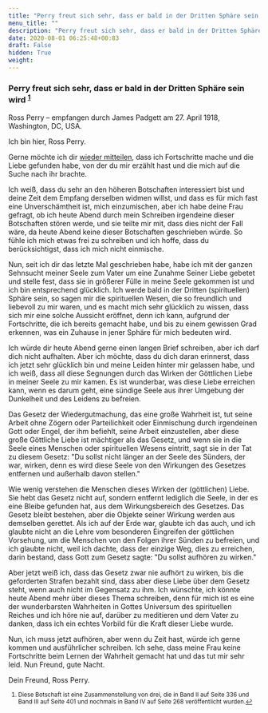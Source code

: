 ```yaml
---
title: "Perry freut sich sehr, dass er bald in der Dritten Sphäre sein wird"
menu_title: ""
description: "Perry freut sich sehr, dass er bald in der Dritten Sphäre sein wird"
date: 2020-08-01 06:25:48+00:83
draft: False
hidden: True
weight:
---
```

### Perry freut sich sehr, dass er bald in der Dritten Sphäre sein wird <sup id="a1">[1](#f1)</sup>

Ross Perry – empfangen durch James Padgett am 27. April 1918, Washington, DC, USA.

Ich bin hier, Ross Perry.

Gerne möchte ich dir [wieder mitteilen](/padgett-botschaften/padgett-botschaften-in-reihenfolge-des-datums/padgett-botschaften-1918/ross-perry-ist-so-weit-aus-der-dunkelheit-herausgekommen-dass-er-jetzt-anderen-dunklen-wesen-hilft-jep-ross-perry-3-april-1918/), dass ich Fortschritte mache und die Liebe gefunden habe, von der du mir erzählt hast und die mich auf die Suche nach ihr brachte.

Ich weiß, dass du sehr an den höheren Botschaften interessiert bist und deine Zeit dem Empfang derselben widmen willst, und dass es für mich fast eine Unverschämtheit ist, mich einzumischen, aber ich habe deine Frau gefragt, ob ich heute Abend durch mein Schreiben irgendeine dieser Botschaften stören werde, und sie teilte mir mit, dass dies nicht der Fall wäre, da heute Abend keine dieser Botschaften geschrieben würde. So fühle ich mich etwas frei zu schreiben und ich hoffe, dass du berücksichtigst, dass ich mich nicht einmische.

Nun, seit ich dir das letzte Mal geschrieben habe, habe ich mit der ganzen Sehnsucht meiner Seele zum Vater um eine Zunahme Seiner Liebe gebetet und stelle fest, dass sie in größerer Fülle in meine Seele gekommen ist und ich bin entsprechend glücklich. Ich werde bald in der Dritten (spirituellen) Sphäre sein, so sagen mir die spirituellen Wesen, die so freundlich und liebevoll zu mir waren, und es macht mich sehr glücklich zu wissen, dass sich mir eine solche Aussicht eröffnet, denn ich kann, aufgrund der Fortschritte, die ich bereits gemacht habe, und bis zu einem gewissen Grad erkennen, was ein Zuhause in jener Sphäre für mich bedeuten wird.

Ich würde dir heute Abend gerne einen langen Brief schreiben, aber ich darf dich nicht aufhalten. Aber ich möchte, dass du dich daran erinnerst, dass ich jetzt sehr glücklich bin und meine Leiden hinter mir gelassen habe, und ich weiß, dass all diese Segnungen durch das Wirken der Göttlichen Liebe in meiner Seele zu mir kamen. Es ist wunderbar, was diese Liebe erreichen kann, wenn es darum geht, eine sündige Seele aus ihrer Umgebung der Dunkelheit und des Leidens zu befreien.

Das Gesetz der Wiedergutmachung, das eine große Wahrheit ist, tut seine Arbeit ohne Zögern oder Parteilichkeit oder Einmischung durch irgendeinen Gott oder Engel, der ihm befiehlt, seine Arbeit einzustellen, aber diese große Göttliche Liebe ist mächtiger als das Gesetz, und wenn sie in die Seele eines Menschen oder spirituellen Wesens eintritt, sagt sie in der Tat zu diesem Gesetz: "Du sollst nicht länger an der Seele des Sünders, der war, wirken, denn es wird diese Seele von den Wirkungen des Gesetzes entfernen und außerhalb davon stellen."

Wie wenig verstehen die Menschen dieses Wirken der (göttlichen) Liebe. Sie hebt das Gesetz nicht auf, sondern entfernt lediglich die Seele, in der es eine Bleibe gefunden hat, aus dem Wirkungsbereich des Gesetzes. Das Gesetz bleibt bestehen, aber die Objekte seiner Wirkung werden aus demselben gerettet. Als ich auf der Erde war, glaubte ich das auch, und ich glaubte nicht an die Lehre vom besonderen Eingreifen der göttlichen Vorsehung, um die Menschen von den Folgen ihrer Sünden zu befreien, und ich glaubte nicht, weil ich dachte, dass der einzige Weg, dies zu erreichen, darin bestand, dass Gott zum Gesetz sagte: "Du sollst aufhören zu wirken."

Aber jetzt weiß ich, dass das Gesetz zwar nie aufhört zu wirken, bis die geforderten Strafen bezahlt sind, dass aber diese Liebe über dem Gesetz steht, wenn auch nicht im Gegensatz zu ihm. Ich wünschte, ich könnte heute Abend mehr über dieses Thema schreiben, denn für mich ist es eine der wunderbarsten Wahrheiten in Gottes Universum des spirituellen Reiches und ich höre nie auf, darüber zu meditieren und dem Vater zu danken, dass ich ein echtes Vorbild für die Kraft dieser Liebe wurde.

Nun, ich muss jetzt aufhören, aber wenn du Zeit hast, würde ich gerne kommen und ausführlicher schreiben. Ich sehe, dass meine Frau keine Fortschritte beim Lernen der Wahrheit gemacht hat und das tut mir sehr leid. Nun Freund, gute Nacht.

Dein Freund, Ross Perry.
<small>

1. <large id="f1"> Diese Botschaft ist eine Zusammenstellung von drei, die in Band II auf Seite 336 und Band III auf Seite 401 und nochmals in Band IV auf Seite 268 veröffentlicht wurden.[↩](#a1)
